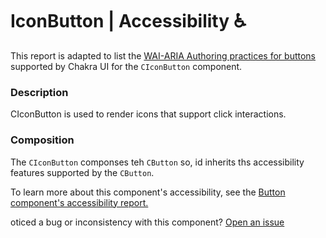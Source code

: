 # IconButton | Accessibility ♿️

This report is adapted to list the [WAI-ARIA Authoring practices for buttons](https://www.w3.org/WAI/ARIA/apg/patterns/button/) supported by Chakra UI for the `CIconButton` component.

### Description

CIconButton is used to render icons that support click interactions.

### Composition

The `CIconButton` componses teh `CButton` so, id inherits ths accessibility features supported by the `CButton`.

To learn more about this component's accessibility, see the [Button component's accessibility report.](https://github.com/chakra-ui/chakra-ui-vue/blob/master/packages/chakra-ui-core/src/CButton/accessibility.md)

oticed a bug or inconsistency with this component? [Open an issue](https://github.com/chakra-ui/chakra-ui-vue/issues/new/choose)
